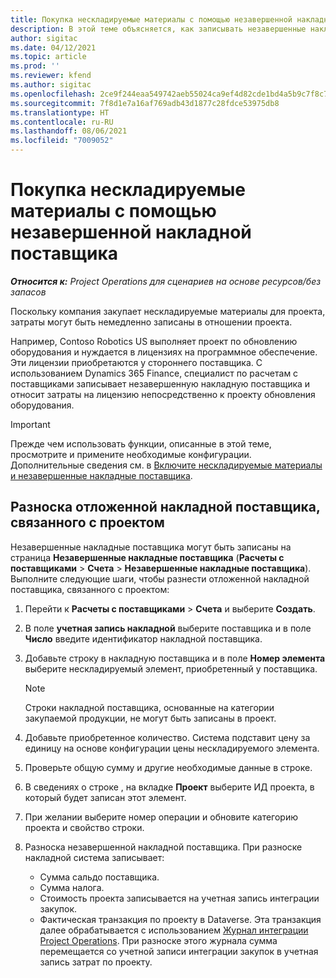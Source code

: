 ```yaml
---
title: Покупка нескладируемые материалы с помощью незавершенной накладной поставщика
description: В этой теме объясняется, как записывать незавершенные накладные поставщика.
author: sigitac
ms.date: 04/12/2021
ms.topic: article
ms.prod: ''
ms.reviewer: kfend
ms.author: sigitac
ms.openlocfilehash: 2ce9f244eaa549742aeb55024ca9ef4d82cde1bd4a5b9c7f8c762cf72e0da83f
ms.sourcegitcommit: 7f8d1e7a16af769adb43d1877c28fdce53975db8
ms.translationtype: HT
ms.contentlocale: ru-RU
ms.lasthandoff: 08/06/2021
ms.locfileid: "7009052"
---
```

# <a name="purchase-non-stocked-materials-using-a-pending-vendor-invoice"></a>Покупка нескладируемые материалы с помощью незавершенной накладной поставщика

_**Относится к:** Project Operations для сценариев на основе ресурсов/без запасов_

Поскольку компания закупает нескладируемые материалы для проекта, затраты могут быть немедленно записаны в отношении проекта. 

Например, Contoso Robotics US выполняет проект по обновлению оборудования и нуждается в лицензиях на программное обеспечение. Эти лицензии приобретаются у стороннего поставщика.  С использованием Dynamics 365 Finance, специалист по расчетам с поставщиками записывает незавершенную накладную поставщика и относит затраты на лицензию непосредственно к проекту обновления оборудования. 

> [!IMPORTANT]
> Прежде чем использовать функции, описанные в этой теме, просмотрите и примените необходимые конфигурации. Дополнительные сведения см. в [Включите нескладируемые материалы и незавершенные накладные поставщика](configure-materials-nonstocked.md). 

## <a name="post-a-project-related-pending-vendor-invoice"></a>Разноска отложенной накладной поставщика, связанного с проектом 

Незавершенные накладные поставщика могут быть записаны на страница **Незавершенные накладные поставщика** (**Расчеты с поставщиками** > **Счета** > **Незавершенные накладные поставщика**). Выполните следующие шаги, чтобы разнести отложенной накладной поставщика, связанного с проектом:

1. Перейти к **Расчеты с поставщиками** > **Счета** и выберите **Создать**. 
2. В поле **учетная запись накладной** выберите поставщика и в поле **Число** введите идентификатор накладной поставщика.
3. Добавьте строку в накладную поставщика и в поле **Номер элемента** выберите нескладируемый элемент, приобретенный у поставщика. 

    > [!NOTE]
    > Строки накладной поставщика, основанные на категории закупаемой продукции, не могут быть записаны в проект. 
    
5. Добавьте приобретенное количество. Система подставит цену за единицу на основе конфигурации цены нескладируемого элемента. 
6. Проверьте общую сумму и другие необходимые данные в строке.
7. В сведениях о строке , на вкладке **Проект** выберите ИД проекта, в который будет записан этот элемент.
8. При желании выберите номер операции и обновите категорию проекта и свойство строки.
9. Разноска незавершенной накладной поставщика. При разноске накладной система записывает:
    
    - Сумма сальдо поставщика.
    - Сумма налога.
    - Стоимость проекта записывается на учетная запись интеграции закупок.
    - Фактическая транзакция по проекту в Dataverse. Эта транзакция далее обрабатывается с использованием [Журнал интеграции Project Operations](../project-accounting/project-operations-integration-journal.md). При разноске этого журнала сумма перемещается со учетной записи интеграции закупок в учетная запись затрат по проекту.
